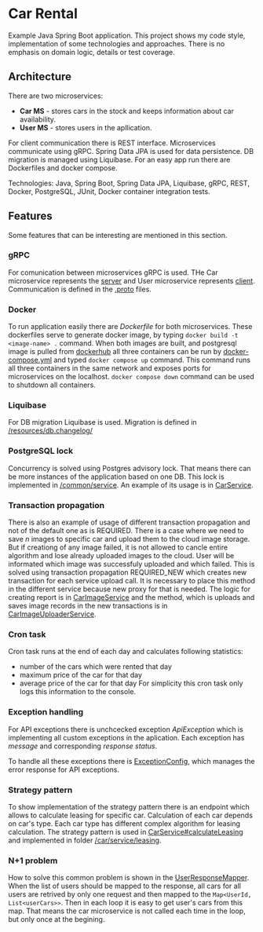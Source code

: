 # Car Rental
Example Java Spring Boot application. This project shows my code style, implementation of some technologies and approaches. There is no emphasis on domain logic, details or test coverage.

## Architecture
There are two microservices:
- **Car MS** - stores cars in the stock and keeps information about car availability.
- **User MS** - stores users in the apllication.

For client communication there is REST interface. Microservices communicate using gRPC. Spring Data JPA is used for data persistence. DB migration is managed using Liquibase. For an easy app run there are Dockerfiles and docker compose.

Technologies: Java, Spring Boot, Spring Data JPA, Liquibase, gRPC, REST, Docker, PostgreSQL, JUnit, Docker container integration tests.

## Features
Some features that can be interesting are mentioned in this section.

### gRPC
For comunication between microservices gRPC is used. THe Car microservice represents the [server](/car-ms/src/main/java/com/example/carms/common/grpc/server) 
and User microservice represents [client](/user-ms/src/main/java/com/example/userms/common/integrator/car). 
Communication is defined in the [.proto](/car-ms/src/main/proto/CarService.proto) files.

### Docker
To run application easily there are *Dockerfile* for both microservices. These dockerfiles serve to generate docker image, by typing `docker build -t <image-name> .` command. When both images are built, and postgresql image is pulled from [dockerhub](https://hub.docker.com/_/postgres) all three containers can be run by [docker-compose.yml](/docker-compose.yml) and typed `docker compose up` command. This command runs all three containers in the same network and exposes ports for microservices on the localhost. `docker compose down` command can be used to shutdown all containers.

### Liquibase
For DB migration Liquibase is used. Migration is defined in [/resources/db.changelog/](/car-ms/src/main/resources/db.changelog)

### PostgreSQL lock
Concurrency is solved using Postgres advisory lock. That means there can be more instances of the application based on one DB. This lock is implemented in [/common/service](/car-ms/src/main/java/com/example/carms/common/service). An example of its usage is in [CarService](/car-ms/src/main/java/com/example/carms/module/car/service/CarService.java#L50).

### Transaction propagation
There is also an example of usage of different transaction propagation and not of the default one as is REQUIRED. There is a case where we need to save *n* images to specific car and upload them to the cloud image storage. But if creationg of any image failed, it is not allowed to cancle entire algorithm and lose already uploaded images to the cloud. User will be informated which image was successfuly uploaded and which failed. 
This is solved using transaction propagation REQUIRED_NEW which creates new transaction for each service upload call. It is necessary to place this method in the different service because new proxy for that is needed. The logic for creating report is in [CarImageService](/car-ms/src/main/java/com/example/carms/module/carimage/service/CarImageService.java) and the method, which is uploads and saves image records in the new transactions is in [CarImageUploaderService](/car-ms/src/main/java/com/example/carms/module/carimage/service/CarImageUploaderService.java).

### Cron task
Cron task runs at the end of each day and calculates following statistics:
- number of the cars which were rented that day
- maximum price of the car for that day
- average price of the car for that day
For simplicity this cron task only logs this information to the console.

### Exception handling
For API exceptions there is unchcecked exception *ApiException* which is implementing all custom exceptions in the aplication. Each exception has *message* and corresponding *response status*.

To handle all these exceptions there is [ExceptionConfig](/car-ms/src/main/java/com/example/carms/common/config/ExceptionConfig.java), which manages the error response for API exceptions.

### Strategy pattern
To show implementation of the strategy pattern there is an endpoint which allows to calculate leasing for specific car. Calculation of each car depends on car's type. Each car type has different complex algorithm for leasing calculation. The strategy pattern is used in [CarService#calculateLeasing](https://github.com/marikja/spring-boot-example/blob/9f771146806b493b804d935a36ba95f19fde92a4/car-ms/src/main/java/com/example/carms/module/car/service/CarService.java#L68) and implemented in folder [/car/service/leasing](/car-ms/src/main/java/com/example/carms/module/car/service/leasing).

### N+1 problem
How to solve this common problem is shown in the [UserResponseMapper](/user-ms/src/main/java/com/example/userms/module/user/controller/dto/mapper/UserResponseMapper.java). When the list of users should be mapped to the response, all cars for all users are retrived by only one request and then mapped to the `Map<UserId, List<userCars>>`. Then in each loop it is easy to get user's cars from this map. That means the car microservice is not called each time in the loop, but only once at the begining.
